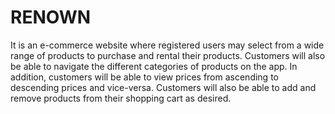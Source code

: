# RENOWN
It is an e-commerce website where registered users may select from a wide range of products to purchase and rental their products.
Customers will also be able to navigate the different categories of products on the app. In addition, customers will be able to view prices from ascending to descending prices and vice-versa.
Customers will also be able to add and remove products from their shopping cart as desired.
